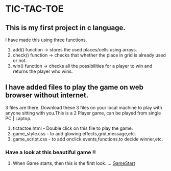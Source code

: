 # TIC-TAC-TOE
## This is my first project in c language.
I have made this using three functions.
1. add() function -> stores the used places/cells using arrays. 
2. check() function -> checks that whether the place in grid is already used or not. 
3. win() function -> checks all the possibilities for a player to win and returns the player who wins. 

## I have added files to play the game on web browser without internet.
3 files are there. Download these 3 files on your local machine to play with anyone sitting with you.This is a 2 Player game, can be played from single PC | Laptop.
1. tictactoe.html - Double click on this file to play the game.
2. game_style.css - to add glowing effects,grid,message,etc.
3. game_script.css - to add onclick events,functions,to decide winner,etc. 

### Have a look at this beautiful game !!
1. When Game starts, then this is the first look.....
[GameStart](https://github.com/chawlajay/TIC-TAC-TOE/blob/master/whenGameStarts.png?raw=true)
